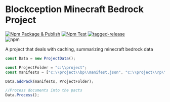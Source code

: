 # Blockception Minecraft Bedrock Project

[![Npm Package & Publish](https://github.com/Blockception/BC-Minecraft-Bedrock-Project/actions/workflows/npm-publish.yml/badge.svg)](https://github.com/Blockception/BC-Minecraft-Bedrock-Project/actions/workflows/npm-publish.yml)
[![Npm Test](https://github.com/Blockception/BC-Minecraft-Bedrock-Project/actions/workflows/npm-test.yml/badge.svg)](https://github.com/Blockception/BC-Minecraft-Bedrock-Project/actions/workflows/npm-test.yml)
[![tagged-release](https://github.com/Blockception/BC-Minecraft-Bedrock-Project/actions/workflows/tagged-release.yml/badge.svg)](https://github.com/Blockception/BC-Minecraft-Bedrock-Project/actions/workflows/tagged-release.yml)  
![npm](https://img.shields.io/npm/v/bc-minecraft-project)

A project that deals with caching, summarizing minecraft bedrock data

```ts
const Data = new ProjectData();

const ProjectFolder = "c:\\project";
const manifests = ["c:\\project\\bp\\manifest.json", "c:\\project\\rp\\manifest.json", "c:\\project\\world\\manifest.json"];

Data.addPack(manifests, ProjectFolder);

//Process documents into the pacts
Data.Process();
```

